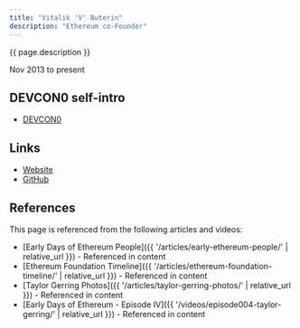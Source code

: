 ```yaml
---
title: "Vitalik 'V' Buterin"
description: "Ethereum co-Founder"
---
```


{{ page.description }}

Nov 2013 to present

## DEVCON0 self-intro

- [DEVCON0](https://youtu.be/_BvvUlKDqp0?t=21m)

## Links

- [Website](https://vitalik.eth.limo/)
- [GitHub](https://github.com/vbuterin)

## References

This page is referenced from the following articles and videos:

- [Early Days of Ethereum People]({{ '/articles/early-ethereum-people/' | relative_url }}) - Referenced in content
- [Ethereum Foundation Timeline]({{ '/articles/ethereum-foundation-timeline/' | relative_url }}) - Referenced in content
- [Taylor Gerring Photos]({{ '/articles/taylor-gerring-photos/' | relative_url }}) - Referenced in content
- [Early Days of Ethereum - Episode IV]({{ '/videos/episode004-taylor-gerring/' | relative_url }}) - Referenced in content
